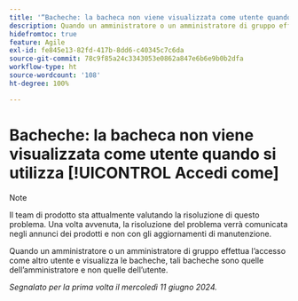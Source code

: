 ```yaml
---
title: '“Bacheche: la bacheca non viene visualizzata come utente quando si utilizza Accedi come”'
description: Quando un amministratore o un amministratore di gruppo effettua l’accesso come altro utente e visualizza le bacheche, tali bacheche sono quelle dell’amministratore e non quelle dell’utente.
hidefromtoc: true
feature: Agile
exl-id: fe845e13-82fd-417b-8dd6-c40345c7c6da
source-git-commit: 78c9f85a24c3343053e0862a847e6b6e9b0b2dfa
workflow-type: ht
source-wordcount: '108'
ht-degree: 100%

---
```


# Bacheche: la bacheca non viene visualizzata come utente quando si utilizza [!UICONTROL Accedi come]

>[!NOTE]
>
>Il team di prodotto sta attualmente valutando la risoluzione di questo problema. Una volta avvenuta, la risoluzione del problema verrà comunicata negli annunci dei prodotti e non con gli aggiornamenti di manutenzione.

Quando un amministratore o un amministratore di gruppo effettua l’accesso come altro utente e visualizza le bacheche, tali bacheche sono quelle dell’amministratore e non quelle dell’utente.

_Segnalato per la prima volta il mercoledì 11 giugno 2024._
